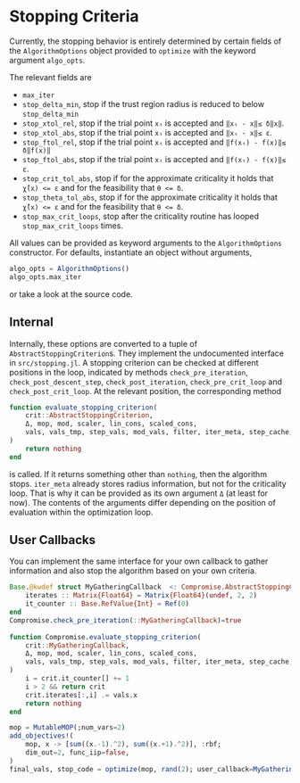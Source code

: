 # Stopping Criteria

Currently, the stopping behavior is entirely determined by certain fields
of the `AlgorithmOptions` object provided to `optimize` with the 
keyword argument `algo_opts`.

The relevant fields are 
* `max_iter`
* `stop_delta_min`, stop if the trust region radius is reduced to below `stop_delta_min`
* `stop_xtol_rel`, stop if the trial point ``xₜ`` is accepted and ``‖xₜ - x‖≤ δ‖x‖``.
* `stop_xtol_abs`, stop if the trial point ``xₜ`` is accepted and ``‖xₜ - x‖≤ ε``.
* `stop_ftol_rel`, stop if the trial point ``xₜ`` is accepted and ``‖f(xₜ) - f(x)‖≤ δ‖f(x)‖``
* `stop_ftol_abs`, stop if the trial point ``xₜ`` is accepted and ``‖f(xₜ) - f(x)‖≤ ε``.
* `stop_crit_tol_abs`, stop if for the approximate criticality it holds that ``χ̂(x) <= ε`` and for the feasibility that ``θ <= δ``.
* `stop_theta_tol_abs`, stop if for the approximate criticality it holds that ``χ̂(x) <= ε`` and for the feasibility that ``θ <= δ``.
* `stop_max_crit_loops`, stop after the criticality routine has looped `stop_max_crit_loops` times.

All values can be provided as keyword arguments to the `AlgorithmOptions`
constructor.
For defaults, instantiate an object without arguments,
```julia
algo_opts = AlgorithmOptions()
algo_opts.max_iter
```
or take a look at the source code.

## Internal
Internally, these options are converted to a tuple of `AbstractStoppingCriterion`s.
They implement the undocumented interface in `src/stopping.jl`.
A stopping criterion can be checked at different positions in the loop,
indicated by methods 
`check_pre_iteration`, `check_post_descent_step`, `check_post_iteration`,
`check_pre_crit_loop` and `check_post_crit_loop`.
At the relevant position, the corresponding method
```julia
function evaluate_stopping_criterion(
    crit::AbstractStoppingCriterion,
    Δ, mop, mod, scaler, lin_cons, scaled_cons,
    vals, vals_tmp, step_vals, mod_vals, filter, iter_meta, step_cache, algo_opts,
)
    return nothing
end
```
is called.
If it returns something other than `nothing`, then the algorithm stops.
`iter_meta` already stores radius information, but not for the criticality
loop. 
That is why it can be provided as its own argument `Δ` (at least for now).
The contents of the arguments differ depending on the position of evaluation within the optimization loop.

## User Callbacks
You can implement the same interface for your own callback to
gather information and also stop the algorithm based on your 
own criteria.
```julia
Base.@kwdef struct MyGatheringCallback  <: Compromise.AbstractStoppingCriterion 
    iterates :: Matrix{Float64} = Matrix{Float64}(undef, 2, 2) 
    it_counter :: Base.RefValue{Int} = Ref(0)
end
Compromise.check_pre_iteration(::MyGatheringCallback)=true
        
function Compromise.evaluate_stopping_criterion(
    crit::MyGatheringCallback,
    Δ, mop, mod, scaler, lin_cons, scaled_cons,
    vals, vals_tmp, step_vals, mod_vals, filter, iter_meta, step_cache, algo_opts,
)
    i = crit.it_counter[] += 1
    i > 2 && return crit
    crit.iterates[:,i] .= vals.x
    return nothing
end

mop = MutableMOP(;num_vars=2)
add_objectives!(
    mop, x -> [sum((x.-1).^2), sum((x.+1).^2)], :rbf; 
    dim_out=2, func_iip=false,
)
final_vals, stop_code = optimize(mop, rand(2); user_callback=MyGatheringCallback())
```